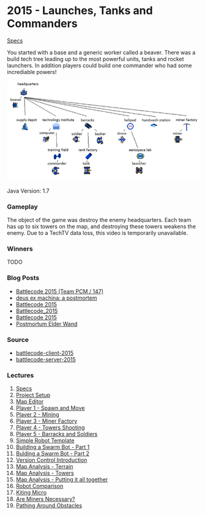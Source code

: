 # 2015 - Launches, Tanks and Commanders

[Specs](https://github.com/bovard/battlecode-server-2015/blob/master/specs.md)

You started with a base and a generic worker called a beaver. There was a build tech tree leading up to the most powerful units, tanks and rocket launchers. In addition players could build one commander who had some incrediable powers!

![tech_tree](./TREE.PNG)

Java Version: 1.7

### Gameplay
The object of the game was destroy the enemy headquarters. Each team has up to six towers on the map, and destroying these towers weakens the enemy. Due to a TechTV data loss, this video is temporarily unavailable.

### Winners
TODO

### Blog Posts

* [Battlecode 2015 (Team PCM / 147)](http://creativeascent.blogspot.com/2015/03/battlecode-2015-team-pcm-147.html)
* [deus ex machina: a postmortem](https://github.com/mackenzie-o/battlecode2015/blob/master/README.md)
* [Battlecode 2015](https://github.com/MattJohnerson/BattleCode2015/blob/master/Blogpost.pdf)
* [Battlecode_2015](http://battlecode2015millerm94.blogspot.com/2015/03/battlecode2015.html)
* [Battlecode 2015](http://battlecode2015.blogspot.com/2015/04/battlecode-2015.html)
* [Postmortum Elder Wand](http://2015team152.blogspot.com/2015/04/1-introduction-having-played-our-fair.html)


### Source

* [battlecode-client-2015](https://github.com/bovard/battlecode-client-2015)
* [battlecode-server-2015](https://github.com/bovard/battlecode-server-2015)


### Lectures

1. [Specs](https://www.youtube.com/watch?v=PUifzoDqN-0)
2. [Project Setup](https://www.youtube.com/watch?v=bm0H4Lqg5T4)
3. [Map Editor](https://www.youtube.com/watch?v=ITlp4-i7YGA)
4. [Player 1 - Spawn and Move](https://www.youtube.com/watch?v=Ea9ntOcrGlQ)
5. [Player 2 - Mining](https://www.youtube.com/watch?v=lkzzN3s1u7s)
6. [Player 3 - Miner Factory](https://www.youtube.com/watch?v=2YbzMFILzY8)
7. [Player 4 - Towers Shooting](https://www.youtube.com/watch?v=uIue0jXpdZQ)
8. [Player 5 - Barracks and Soldiers](https://www.youtube.com/watch?v=T4lxIij0UtE)
9. [Simple Robot Template](https://www.youtube.com/watch?v=he7NT3_iuBo)
10. [Building a Swarm Bot - Part 1](https://www.youtube.com/watch?v=paf6c-H35tc)
11. [Bulding a Swarm Bot - Part 2](https://www.youtube.com/watch?v=xXvH3Vc0LvU)
12. [Version Control Introduction](https://www.youtube.com/watch?v=ozRSVWfnWI8)
13. [Map Analysis - Terrain](https://www.youtube.com/watch?v=3jQY_-kEZEE)
14. [Map Analysis - Towers](https://www.youtube.com/watch?v=Pb20buJaoWc)
15. [Map Analysis - Putting it all together](https://www.youtube.com/watch?v=4kCKkzyE6hg)
16. [Robot Comparison](https://www.youtube.com/watch?v=yUWAiKSN3VY)
17. [Kiting Micro](https://www.youtube.com/watch?v=9kaYgaqkRkg)
18. [Are Miners Necessary?](https://www.youtube.com/watch?v=63zMQnhi7UM)
19. [Pathing Around Obstacles](https://www.youtube.com/watch?v=pqjWjVPRGeI)
